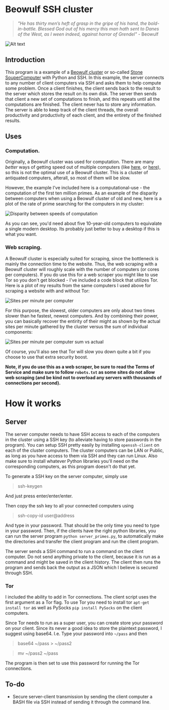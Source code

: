 # Beowulf SSH cluster

> *"He has thirty men’s heft of grasp in the gripe of his hand, the bold-in-battle. Blessed God out of his mercy this man hath sent to Danes of the West, as I ween indeed, against horror of Grendel"* - Beowulf

![Alt text](https://rpiai.files.wordpress.com/2015/04/0412151720.jpg "Optional title")

## Introduction 

This program is a example of a [Beowulf cluster](http://en.wikipedia.org/wiki/Beowulf_cluster) or so-called [Stone SouperComputer](http://www.extremelinux.info/stonesoup/) with Python and SSH. In this example, the server connects to any number of client computers via SSH and asks them to help compute some problem. Once a client finishes, the client sends back to the result to the server which stores the result on its own disk. The server then sends that client a new set of computations to finish, and this repeats until all the computations are finished. The client never has to store any information. The server is able to keep track of the client threads, the overall productivity and productivity of each client, and the entirety of the finished results.

## Uses 

### Computation. 

Originally, a Beowulf cluster was used for computation. There are many *better* ways of getting speed out of multiple computers (like [here](http://www.mersenne.org/), or [here](https://folding.stanford.edu/)), so this is not the optimal use of a Beowulf cluster. This is a cluster of antiquated computers, afterall, so most of them will be slow. 

However, the example I've included here is a computational-use - the computation of the first ten million primes. As an example of the disparity between computers when using a Beowulf cluster of old and new, here is a plot of the rate of prime searching for the computers in my cluster:

![Disparity between speeds of computation](https://rpiai.files.wordpress.com/2015/04/primes_per_second.png "Disparity between speeds of computation")

As you can see, you'd need about five 10-year-old computers to equivalate a single modern desktop. Its probably just better to buy a desktop if this is what you want. 

### Web scraping. 

A Beowulf cluster is especially suited for scraping, since the bottleneck is mainly the connection time to the website. Thus, the web scraping with a Beowulf cluster will roughly scale with the number of computers (or cores per computers). If you do use this for a web scraper you might like to use Tor so you don't get blocked - I've included a code block that utilizes Tor. Here is a plot of my results from the same computers I used above for scraping a website with and without Tor:

![Sites per minute per computer](https://rpiai.files.wordpress.com/2015/04/sites_per_minute.png "Sites per minute per computer")

For this purpose, the slowest, older computers are only about two times slower than he fastest, newest computers. And by combining their power, you can basically recover the entirity of their might as shown by the actual sites per minute gathered by the cluster versus the sum of individual components:

![Sites per minute per computer sum vs actual](https://rpiai.files.wordpress.com/2015/04/sum_total_vs_actual_total.png "Sites per minute per computer sum vs actual")

Of course, you'll also see that Tor will slow you down quite a bit if you choose to use that extra security boost.

**Note, if you do use this as a web scraper, be sure to read the Terms of Service and make sure to follow ```robots.txt``` as some sites do not allow web scraping (and be kind not to overload any servers with thousands of connections per second).**

# How it works

## Server

The server computer needs to have SSH access to each of the computers in the cluster using a SSH key (to alleviate having to store passwords in the program). You can setup SSH pretty easily by installing ```openssh-client``` on each of the cluster computers. The cluster computers can be LAN or Public, as long as you have access to them via SSH and they can run Linux. Also make sure to install whatever Python libraries you'll need on the corresponding computers, as this program doesn't do that yet.

To generate a SSH key on the server computer, simply use

> ssh-keygen

And just press enter/enter/enter.

Then copy the ssh key to all your connected computers using

> ssh-copy-id user@address

And type in your password. That should be the only time you need to type in your password. Then, if the clients have the right python libraries, you can run the server program ```python server_primes.py```, to automatically make the directories and transfer the client program and run the client program.

The server sends a SSH command to run a command on the client computer. Do not send anything private to the client, because it is run as a command and might be saved in the client history. The client then runs the program and sends back the output as a JSON which I believe is secured through SSH. 

### Tor

I included the ability to add in Tor connections. The client script uses the first argument as a Tor flag. To use Tor you need to install tor ```apt-get install tor``` as well as PySocks ```pip install PySocks``` on the client computers.

Since Tor needs to run as a super user, you can create store your password on your client. Since its never a good idea to store the plaintext password, I suggest using base64. I.e. Type your password into ```~/pass``` and then

> base64 ~/pass > ~/pass2

> mv ~/pass2 ~/pass

The program is then set to use this password for running the Tor connections.

## To-do

- Secure server-client transmission by sending the client computer a BASH file via SSH instead of sending it through the command line.
